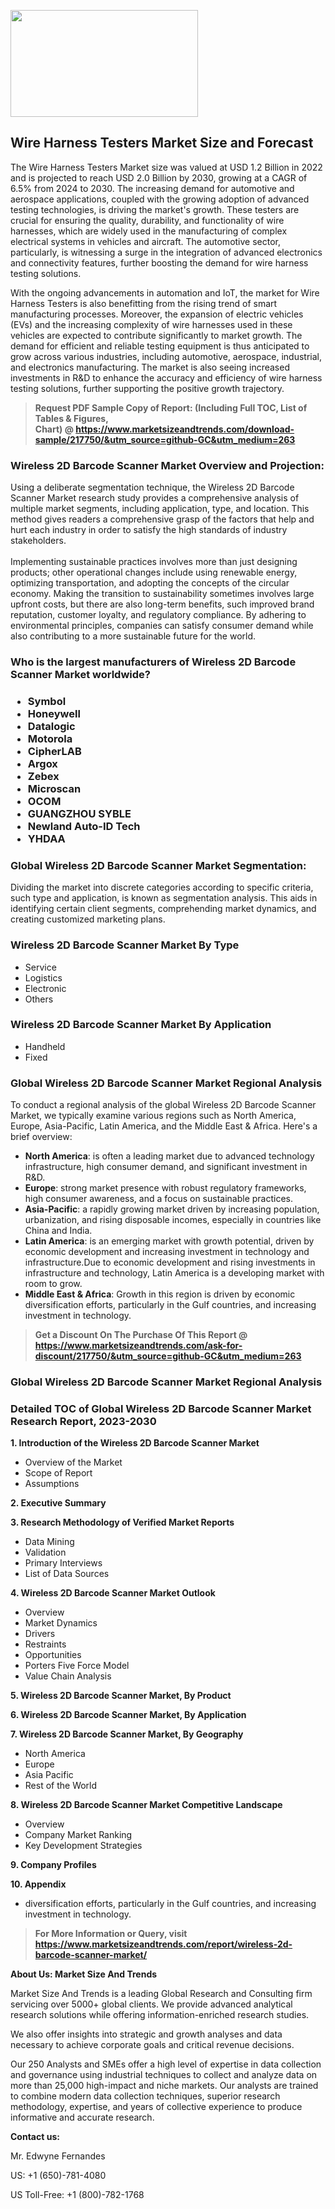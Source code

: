 <p><img class="alignnone size-medium wp-image-20088" src="https://ffe5etoiles.com/wp-content/uploads/2024/12/MST1-300x171.png" alt="" width="300" height="171" /></p><h2>Wire Harness Testers Market Size and Forecast</h2><p>The Wire Harness Testers Market size was valued at USD 1.2 Billion in 2022 and is projected to reach USD 2.0 Billion by 2030, growing at a CAGR of 6.5% from 2024 to 2030. The increasing demand for automotive and aerospace applications, coupled with the growing adoption of advanced testing technologies, is driving the market's growth. These testers are crucial for ensuring the quality, durability, and functionality of wire harnesses, which are widely used in the manufacturing of complex electrical systems in vehicles and aircraft. The automotive sector, particularly, is witnessing a surge in the integration of advanced electronics and connectivity features, further boosting the demand for wire harness testing solutions.</p><p>With the ongoing advancements in automation and IoT, the market for Wire Harness Testers is also benefitting from the rising trend of smart manufacturing processes. Moreover, the expansion of electric vehicles (EVs) and the increasing complexity of wire harnesses used in these vehicles are expected to contribute significantly to market growth. The demand for efficient and reliable testing equipment is thus anticipated to grow across various industries, including automotive, aerospace, industrial, and electronics manufacturing. The market is also seeing increased investments in R&D to enhance the accuracy and efficiency of wire harness testing solutions, further supporting the positive growth trajectory.</p></p><blockquote id="" class=""><strong>Request PDF Sample Copy of Report: (Including Full TOC, List of Tables &amp; Figures, Chart)&nbsp;@&nbsp;<strong><a href="https://www.marketsizeandtrends.com/download-sample/217750/&utm_source=github-GC&utm_medium=263" target="_blank">https://www.marketsizeandtrends.com/download-sample/217750/&utm_source=github-GC&utm_medium=263</a></strong></strong></blockquote><h3 id="" class="">Wireless 2D Barcode Scanner Market&nbsp;Overview and Projection:</h3><p id="" class="">Using a deliberate segmentation technique, the Wireless 2D Barcode Scanner Market research study provides a comprehensive analysis of multiple market segments, including application, type, and location. This method gives readers a comprehensive grasp of the factors that help and hurt each industry in order to satisfy the high standards of industry stakeholders. <br /> <br />Implementing sustainable practices involves more than just designing products; other operational changes include using renewable energy, optimizing transportation, and adopting the concepts of the circular economy. Making the transition to sustainability sometimes involves large upfront costs, but there are also long-term benefits, such improved brand reputation, customer loyalty, and regulatory compliance. By adhering to environmental principles, companies can satisfy consumer demand while also contributing to a more sustainable future for the world.</p><h3 id="" class="">Who is the largest manufacturers of&nbsp;Wireless 2D Barcode Scanner Market worldwide?</h3><h3 class=""><p><ul><li>Symbol </li><li> Honeywell </li><li> Datalogic </li><li> Motorola </li><li> CipherLAB </li><li> Argox </li><li> Zebex </li><li> Microscan </li><li> OCOM </li><li> GUANGZHOU SYBLE </li><li> Newland Auto-ID Tech </li><li> YHDAA</li></ul></p></h3><h3 id="" class="">Global&nbsp;Wireless 2D Barcode Scanner Market Segmentation:</h3><p id="" class="">Dividing the market into discrete categories according to specific criteria, such type and application, is known as segmentation analysis. This aids in identifying certain client segments, comprehending market dynamics, and creating customized marketing plans.</p><h3 id="" class="">Wireless 2D Barcode Scanner Market&nbsp;By Type</h3><p><p><ul><li>Service</li><li> Logistics</li><li> Electronic</li><li> Others</p></li></ul></p></p><h3 id="" class="">Wireless 2D Barcode Scanner Market&nbsp;By Application</h3><p class=""><p><ul><li>Handheld</li><li> Fixed</li></ul></p></p><h3 id="" class="">Global Wireless 2D Barcode Scanner Market Regional Analysis</h3><p id="" class="">To conduct a regional analysis of the global Wireless 2D Barcode Scanner Market, we typically examine various regions such as North America, Europe, Asia-Pacific, Latin America, and the Middle East &amp; Africa. Here's a brief overview:</p><ul><li><strong>North America</strong>: is often a leading market due to advanced technology infrastructure, high consumer demand, and significant investment in R&amp;D.</li><li><strong>Europe</strong>: strong market presence with robust regulatory frameworks, high consumer awareness, and a focus on sustainable practices.</li><li><strong>Asia-Pacific</strong>: a rapidly growing market driven by increasing population, urbanization, and rising disposable incomes, especially in countries like China and India.</li><li><strong>Latin America</strong>: is an emerging market with growth potential, driven by economic development and increasing investment in technology and infrastructure.Due to economic development and rising investments in infrastructure and technology, Latin America is a developing market with room to grow.</li><li><strong>Middle East &amp; Africa</strong>: Growth in this region is driven by economic diversification efforts, particularly in the Gulf countries, and increasing investment in technology.</li></ul><blockquote id="" class=""><strong>Get a Discount On The Purchase Of This Report @ <strong><a href="https://www.marketsizeandtrends.com/ask-for-discount/217750/&utm_source=github-GC&utm_medium=263" target="_blank">https://www.marketsizeandtrends.com/ask-for-discount/217750/&utm_source=github-GC&utm_medium=263</a></strong></strong></blockquote><h3 id="" class="">Global Wireless 2D Barcode Scanner Market Regional Analysis</h3><h3 id="" class="">Detailed TOC of Global Wireless 2D Barcode Scanner Market Research Report, 2023-2030</h3><p id="" class=""><strong>1. Introduction of the Wireless 2D Barcode Scanner Market</strong></p><ul><li>Overview of the Market</li><li>Scope of Report</li><li>Assumptions</li></ul><p id="" class=""><strong>2. Executive Summary</strong></p><p id="" class=""><strong>3. Research Methodology of Verified Market Reports</strong></p><ul><li>Data Mining</li><li>Validation</li><li>Primary Interviews</li><li>List of Data Sources</li></ul><p id="" class=""><strong>4. Wireless 2D Barcode Scanner Market Outlook</strong></p><ul><li>Overview</li><li>Market Dynamics</li><li>Drivers</li><li>Restraints</li><li>Opportunities</li><li>Porters Five Force Model</li><li>Value Chain Analysis</li></ul><p id="" class=""><strong>5. Wireless 2D Barcode Scanner Market, By Product</strong></p><p id="" class=""><strong>6. Wireless 2D Barcode Scanner Market, By Application</strong></p><p id="" class=""><strong>7. Wireless 2D Barcode Scanner Market, By Geography</strong></p><ul><li>North America</li><li>Europe</li><li>Asia Pacific</li><li>Rest of the World</li></ul><p id="" class=""><strong>8. Wireless 2D Barcode Scanner Market Competitive Landscape</strong></p><ul><li>Overview</li><li>Company Market Ranking</li><li>Key Development Strategies</li></ul><p id="" class=""><strong>9. Company Profiles</strong></p><p id="" class=""><strong>10. Appendix</strong></p><ul><li>diversification efforts, particularly in the Gulf countries, and increasing investment in technology.</li></ul><blockquote id="" class=""><strong>For More Information or Query, visit <strong><strong><a href="https://www.marketsizeandtrends.com/report/wireless-2d-barcode-scanner-market/" target="_blank">https://www.marketsizeandtrends.com/report/wireless-2d-barcode-scanner-market/</a></strong></strong></strong></blockquote><p id="" class=""><strong>About Us: Market Size And Trends</strong></p><p id="" class="">Market Size And Trends is a leading Global Research and Consulting firm servicing over 5000+ global clients. We provide advanced analytical research solutions while offering information-enriched research studies.</p><p id="" class="">We also offer insights into strategic and growth analyses and data necessary to achieve corporate goals and critical revenue decisions.</p><p id="" class="">Our 250 Analysts and SMEs offer a high level of expertise in data collection and governance using industrial techniques to collect and analyze data on more than 25,000 high-impact and niche markets. Our analysts are trained to combine modern data collection techniques, superior research methodology, expertise, and years of collective experience to produce informative and accurate research.</p><p id="" class=""><strong>Contact us:</strong></p><p id="" class="">Mr. Edwyne Fernandes</p><p id="" class="">US: +1 (650)-781-4080</p><p id="" class="">US Toll-Free: +1 (800)-782-1768</p>
